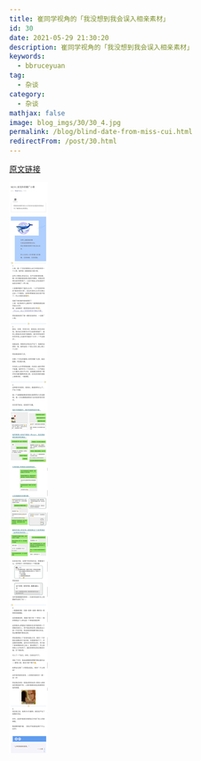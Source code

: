 ```yaml
---
title: 崔同学视角的「我没想到我会误入相亲素材」
id: 30
date: 2021-05-29 21:30:20
description: 崔同学视角的「我没想到我会误入相亲素材」
keywords: 
  - bbruceyuan
tag: 
  - 杂谈
category: 
  - 杂谈
mathjax: false
image: blog_imgs/30/30_4.jpg
permalink: /blog/blind-date-from-miss-cui.html
redirectFrom: /post/30.html
---
```



[原文链接](https://mp.weixin.qq.com/s/mUaPTX2GpfT4teuqFdLYfw)

<img src="/blog_imgs/30/30_1.jpg">

<!-- <img src="/blog_imgs/30/30_1.jpg" width="50%" height="50%"> -->

